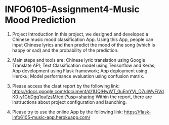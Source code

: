 # INFO6105-Assignment4-Music Mood Prediction

1) Project Introduction
In this project, we designed and developed a Chinese music mood classification App. Using this App, people can input Chinese lyrics and then predict the mood of the song (which is happy or sad) and the probability of the prediction.

2) Main steps and tools are: 
Chinese lyric translation using Google Translate API;
Text Classification model using Tensorflow and Keras;
App development using Flask framework;
App deployment using Heroku;
Model performance evaluation using confusion matrix.

3) Please access the claat report by the following link:
https://docs.google.com/document/d/1UQlHwWT_0uEmYVj_D7ulWvFiVdK0-y1GbDgq1oufzsM/edit?usp=sharing
Within the report, there are instructions about project configuration and launching.

4) Please try to use the online App by the following link:
https://flask-info6105-music-app.herokuapp.com/
